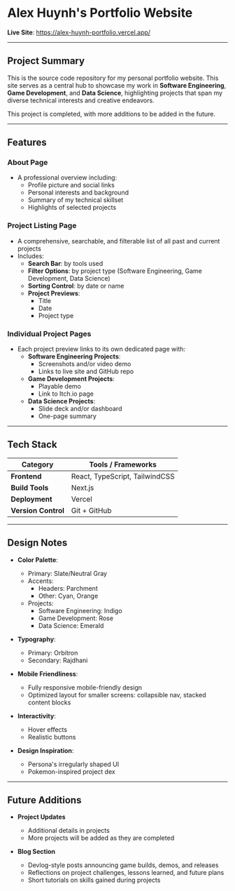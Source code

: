 # Alex Huynh's Portfolio Website

**Live Site**: https://alex-huynh-portfolio.vercel.app/

---

## Project Summary

This is the source code repository for my personal portfolio website. This site serves as a central hub to showcase my work in **Software Engineering**, **Game Development**, and **Data Science**, highlighting projects that span my diverse technical interests and creative endeavors.

This project is completed, with more additions to be added in the future.

---

## Features

### About Page
- A professional overview including:
  - Profile picture and social links
  - Personal interests and background
  - Summary of my technical skillset
  - Highlights of selected projects

### Project Listing Page
- A comprehensive, searchable, and filterable list of all past and current projects
- Includes:
  - **Search Bar**: by tools used
  - **Filter Options**: by project type (Software Engineering, Game Development, Data Science)
  - **Sorting Control**: by date or name
  - **Project Previews**:
    - Title
    - Date
    - Project type

### Individual Project Pages
- Each project preview links to its own dedicated page with:
  - **Software Engineering Projects**:
    - Screenshots and/or video demo
    - Links to live site and GitHub repo
  - **Game Development Projects**:
    - Playable demo
    - Link to Itch.io page
  - **Data Science Projects**:
    - Slide deck and/or dashboard
    - One-page summary

---

## Tech Stack

| Category            | Tools / Frameworks                                 |
|---------------------|----------------------------------------------------|
| **Frontend**        | React, TypeScript, TailwindCSS                     |
| **Build Tools**     | Next.js                                            |
| **Deployment**      | Vercel                                             |
| **Version Control** | Git + GitHub                                       |

---

## Design Notes

- **Color Palette**:
  - Primary: Slate/Neutral Gray
  - Accents:
    - Headers: Parchment
    - Other: Cyan, Orange
  - Projects:
    - Software Engineering: Indigo
    - Game Development: Rose
    - Data Science: Emerald

- **Typography**:
  - Primary: Orbitron
  - Secondary: Rajdhani

- **Mobile Friendliness**:
  - Fully responsive mobile-friendly design
  - Optimized layout for smaller screens: collapsible nav, stacked content blocks

- **Interactivity**:
  - Hover effects
  - Realistic buttons

- **Design Inspiration**:
  - Persona's irregularly shaped UI
  - Pokemon-inspired project dex

---

## Future Additions

- **Project Updates**
  - Additional details in projects
  - More projects will be added as they are completed

- **Blog Section**
  - Devlog-style posts announcing game builds, demos, and releases
  - Reflections on project challenges, lessons learned, and future plans
  - Short tutorials on skills gained during projects